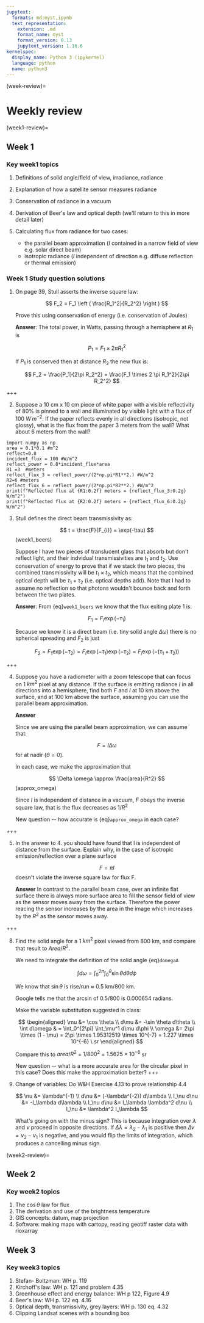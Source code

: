 ```yaml
---
jupytext:
  formats: md:myst,ipynb
  text_representation:
    extension: .md
    format_name: myst
    format_version: 0.13
    jupytext_version: 1.16.6
kernelspec:
  display_name: Python 3 (ipykernel)
  language: python
  name: python3
---
```


(week-review)=
# Weekly review 

(week1-review)=
## Week 1

### Key week1 topics

1. Definitions of solid angle/field of view, irradiance, radiance
2. Explanation of how a satellite sensor measures radiance
3. Conservation of radiance in a vacuum
4. Derivation of Beer's law and optical depth (we'll return to this in more detail later)
5. Calculating flux from radiance for two cases: 

   - the parallel beam approximation ($I$ contained in a narrow field of view  e.g. solar direct beam) 
   - isotropic radiance ($I$ independent of direction e.g. diffuse reflection or thermal emission) 




### Week 1 Study question solutions

1. On page 39, Stull asserts the inverse square law:

    $$
    F_2 = F_1 \left ( \frac{R_1^2}{R_2^2} \right )
    $$ 

    Prove this using conservation of energy (i.e. conservation of Joules)

    **Answer**: The total power, in Watts, passing through a hemisphere at $R_1$ is

    $$
    P_1=F_1 \times 2 \pi R_1^2
    $$

    If $P_1$ is conserved then at distance $R_2$ the new flux is:

    $$
    F_2 = \frac{P_1}{2\pi R_2^2} = \frac{F_1 \times 2 \pi R_1^2}{2\pi R_2^2}
    $$

+++

2. Suppose a 10 cm x 10 cm piece of white paper with a visible
   reflectivity of 80% is pinned to a wall and illuminated by visible
   light with a flux of 100 $W\,m^{-2}$. If the paper reflects
   evenly in all directions (isotropic, not glossy), what is the flux
   from the paper 3 meters from the wall? What about 6 meters from the
   wall?

```{code-cell} ipython3
import numpy as np
area = 0.1*0.1 #m^2
reflect=0.8
incident_flux = 100 #W/m^2
reflect_power = 0.8*incident_flux*area
R1 =3  #meters
reflect_flux_3 = reflect_power/(2*np.pi*R1**2.) #W/m^2
R2=6 #meters
reflect_flux_6 = reflect_power/(2*np.pi*R2**2.) #W/m^2
print(f"Reflected flux at {R1:0.2f} meters = {reflect_flux_3:0.2g} W/m^2")
print(f"Reflected flux at {R2:0.2f} meters = {reflect_flux_6:0.2g} W/m^2")
```

3. Stull defines the direct beam transmissivity as:

   $$
   t = \frac{F}{F_{i}} = \exp(-\tau)
   $$ (week1_beers)

   Suppose I have two pieces of translucent glass that absorb but don't
   reflect light, and their indvidual transmissivities are $t_1$ and
   $t_2$. Use conservation of energy to prove that if we stack the
   two pieces, the combined transmissivity will be $t_1 \times t_2$,
   which means that the combined optical depth will be
   $\tau_1 + \tau_2$ (i.e. optical depths add). Note that I had to
   assume no reflection so that photons wouldn't bounce back and forth
   between the two plates.

   **Answer**:  From {eq}`week1_beers` we know that the flux exiting plate 1 is:
   
   $$
   F_1 = F_i \exp(-\tau_1)
   $$
   
   Because we know it is a direct beam (i.e. tiny solid angle $\Delta \omega$) there is no spherical
   spreading and $F_2$ is just

   $$
   F_2 = F_1 \exp(-\tau_2) = F_i \exp(-\tau_1) \exp(-\tau_2) = F_i \exp(-(\tau_1 + \tau_2))
   $$

+++

4. Suppose you have a radiometer with a zoom telescope that can focus on 1 $km^2$ pixel at any distance.   If the surface is emitting radiance $I$ in all directions into a hemisphere, find both $F$ and $I$ at 10 km above the surface, and at 100 km above the surface, assuming you can use the parallel beam approximation.

    **Answer**
    
    Since we are using the parallel beam approximation, we can assume that:
    
    $$
    F = I \Delta \omega
    $$
    for at nadir ($\theta = 0$).
    
    In each case, we make the approximation that
    
    $$
    \Delta \omega \approx  \frac{area}{R^2}
    $$  (approx_omega)
    
    Since $I$ is independent of distance in a vacuum,  $F$ obeys the inverse square law, that is the flux decreases as $1/R^2$
    
    New question -- how accurate is {eq}`approx_omega`  in each case?

+++

5. In the answer to 4. you should have found that I is independent of distance from the surface.
   Explain why, in the case of isotropic emission/reflection over a plane surface


   $$
   F = \pi I
   $$
   doesn't  violate the inverse square law for flux F.

   **Answer**  In contrast to the parallel beam case, over an infinite flat surface there is always more surface area to fill the
   sensor field of view as the sensor moves away from the surface.  Therefore the power reacing the sensor increases by the area in the image
   which increases by the $R^2$ as the sensor moves away.

+++

8. Find the solid angle for a 1 $km^2$ pixel viewed from 800 km, and compare that result to $Area/R^2$.

   We need to integrate the definition of the solid angle {eq}`domegaA`
  
   $$
   \int d\omega   = \int_0^{2\pi}  \int_0^\theta \sin \theta d\theta  d\phi
   $$
   
   We know that $\sin \theta$ is rise/run  $\approx$ 0.5 km/800 km.  

   Google tells me that the arcsin of 0.5/800 is 0.000654 radians.
   
   Make the variable substitution suggested in class:
   
   $$
   \begin{aligned}
   \mu &= \cos \theta \\
   d\mu &= -\sin \theta d\theta \\
   \int d\omega  & = \int_0^{2\pi}  \int_\mu^1 d\mu  d\phi \\
   \omega &= 2\pi \times (1 - \mu)  = 2\pi \times 1.95312519 \times 10^{-7} = 1.227 \times 10^{-6} \ sr
   \end{aligned}
   $$
   
   Compare this to $area/R^2$ = $1/800^2$ = $1.5625 \times 10^{-6}$ sr
   
   New question -- what is a more accurate area for the circular pixel in this case?  Does this make the approximation better?
+++

9. Change of variables:  Do W&H Exercise 4.13 to prove relationship 4.4

   $$
   \nu &=  \lambda^{-1} \\
   d\nu &=  (-\lambda^{-2}) d\lambda \\
   I_\nu d\nu &= -I_\lambda d\lambda \\
   I_\nu d\nu &= I_\lambda \lambda^2 d\nu \\
   I_\nu &= \lambda^2 I_\lambda
   $$

   What's going on with the minus sign?  This is because integration over $\lambda$ and $\nu$ proceed in opposite directions. If $\Delta \lambda = \lambda_2 - \lambda_1$ is positive then $\Delta \nu =  \nu_2 - \nu_1$ is negative, and you would flip the limits of integration, which produces a cancelling minus sign.
   
   
(week2-review)=
## Week 2

### Key week2 topics

1. The $\cos \theta$ law for flux
2. The derivation and use of the brightness temperature
3. GIS concepts:  datum, map projection
4. Software: making maps with cartopy, reading geotiff raster data with rioxarray


## Week 3

### Key week3 topics

1. Stefan- Boltzman: WH p. 119
2. Kirchoff's law: WH p. 121 and problem 4.35
3. Greenhouse effect and energy balance: WH p 122, Figure 4.9
3. Beer's law: WH p. 122 eq. 4.16
4. Optical depth, transmissivity, grey layers: WH p. 130 eq. 4.32
5. Clipping Landsat scenes with a bounding box

